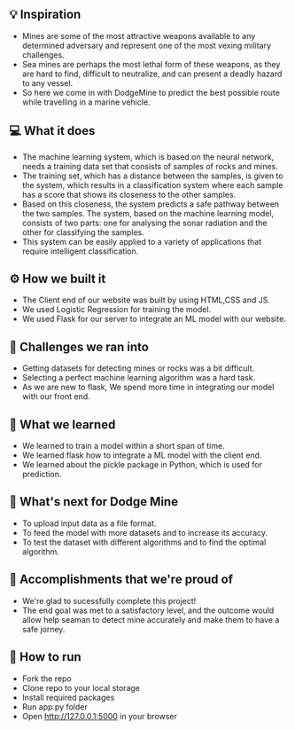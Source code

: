 ## 💡 Inspiration
- Mines are some of the most attractive weapons available to any determined adversary and represent one of the most vexing military challenges.
- Sea mines are perhaps the most lethal form of these weapons, as they are hard to find, difficult to neutralize, and can present a deadly hazard to any vessel.
- So here we come in with DodgeMine to predict the best possible route while travelling in a marine vehicle.

## 💻 What it does
- The machine learning system, which is based on the neural network, needs a training data set that consists of samples of rocks and mines. 
- The training set, which has a distance between the samples, is given to the system, which results in a classification system where each sample has a score that shows its closeness to the other samples.
- Based on this closeness, the system predicts a safe pathway between the two samples. The system, based on the machine learning model, consists of two parts: one for analysing the sonar radiation and the other for classifying the samples.
- This system can be easily applied to a variety of applications that require intelligent classification.

## ⚙️ How we built it
- The Client end of our website was built by using HTML,CSS and JS.
- We used Logistic Regression for training the model.
- We used Flask for our server to integrate an ML model with our website.

## 🧠 Challenges we ran into
- Getting datasets for detecting mines or rocks was a bit difficult.
- Selecting a perfect machine learning algorithm was a hard task.
- As we are new to flask, We spend more time in integrating our model with our front end.

## 📖 What we learned
- We learned to train a model within a short span of time.
- We learned flask how to integrate a ML model with the client end.
- We learned about the pickle package in Python, which is used for prediction.

## 🚀 What's next for Dodge Mine
- To upload input data as a file format.
- To feed the model with more datasets and to increase its accuracy.
- To test the dataset with different algorithms and to find the optimal algorithm.

## 🏅 Accomplishments that we're proud of
- We're glad to sucessfully complete this project!
- The end goal was met to a satisfactory level, and the outcome would allow help seaman to detect mine accurately and
make them to have a safe jorney.

## 🔨 How to run
- Fork the repo
- Clone repo to your local storage
- Install required packages
- Run app.py folder
- Open http://127.0.0.1:5000 in your browser
